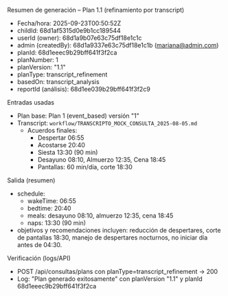 Resumen de generación – Plan 1.1 (refinamiento por transcript)

- Fecha/hora: 2025-09-23T00:50:52Z
- childId: 68d1af5315d0e9b1cc189544
- userId (owner): 68d1a9b07e63c75df18e1c1c
- admin (createdBy): 68d1a9337e63c75df18e1c1b (mariana@admin.com)
- planId: 68d1eeec9b29bff641f3f2ca
- planNumber: 1
- planVersion: "1.1"
- planType: transcript_refinement
- basedOn: transcript_analysis
- reportId (análisis): 68d1ee039b29bff641f3f2c9

Entradas usadas

- Plan base: Plan 1 (event_based) versión "1"
- Transcript: `workflow/TRANSCRIPTO_MOCK_CONSULTA_2025-08-05.md`
  - Acuerdos finales:
    - Despertar 06:55
    - Acostarse 20:40
    - Siesta 13:30 (90 min)
    - Desayuno 08:10, Almuerzo 12:35, Cena 18:45
    - Pantallas: 60 min/día, corte 18:30

Salida (resumen)

- schedule:
  - wakeTime: 06:55
  - bedtime: 20:40
  - meals: desayuno 08:10, almuerzo 12:35, cena 18:45
  - naps: 13:30 (90 min)
- objetivos y recomendaciones incluyen: reducción de despertares, corte de pantallas 18:30, manejo de despertares nocturnos, no iniciar día antes de 04:30.

Verificación (logs/API)

- POST /api/consultas/plans con planType=transcript_refinement → 200
- Log: "Plan generado exitosamente" con planVersion "1.1" y planId 68d1eeec9b29bff641f3f2ca

